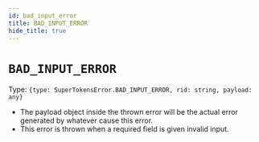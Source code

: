 ```yaml
---
id: bad_input_error
title: BAD_INPUT_ERROR
hide_title: true
---
```


# ```BAD_INPUT_ERROR```
Type: ``{type: SuperTokensError.BAD_INPUT_ERROR, rid: string, payload: any}``
- The payload object inside the thrown error will be the actual error generated by whatever cause this error.
- This error is thrown when a required field is given invalid input.